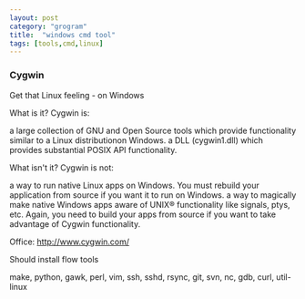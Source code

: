 ```yaml
---
layout: post
category: "grogram"
title:  "windows cmd tool"
tags: [tools,cmd,linux]
---
```


### Cygwin

Get that Linux feeling - on Windows

What is it?
Cygwin is:

a large collection of GNU and Open Source tools which provide functionality similar to a Linux distributionon Windows.
a DLL (cygwin1.dll) which provides substantial POSIX API functionality.

What isn't it?
Cygwin is not:

a way to run native Linux apps on Windows. You must rebuild your application from source if you want it to run on Windows.
a way to magically make native Windows apps aware of UNIX® functionality like signals, ptys, etc. Again, you need to build your apps from source if you want to take advantage of Cygwin functionality.

Office: http://www.cygwin.com/

Should install flow tools

make, python, gawk, perl, vim, ssh, sshd, rsync, git, svn, nc, gdb, curl, util-linux
